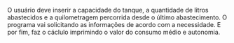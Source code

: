 O usuário deve inserir a capacidade do tanque, a quantidade de litros abastecidos e a quilometragem percorrida desde o último abastecimento. O programa vai solicitando as informações de acordo com a necessidade. E por fim, faz o cáclulo imprimindo o valor do consumo médio e autonomia.